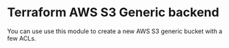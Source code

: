 # Terraform AWS S3 Generic backend

You can use use this module to create a new AWS S3 generic bucket with a few ACLs.
